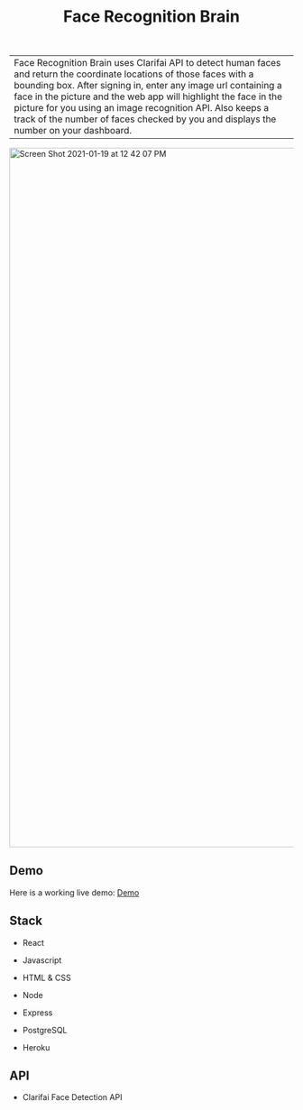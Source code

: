 <h1 align="center"> Face Recognition Brain</h1> <br>

<table>
	<tr>
		<td> Face Recognition Brain uses Clarifai API to detect   
			human faces and return the coordinate locations of those faces with a bounding box. After signing in, enter any image url containing a face in the picture and the web app will highlight the face in the picture for you using an image recognition API. Also keeps a track of the number of faces checked by you and displays the number on your dashboard.
		</td>
	</tr>
</table>

<img width="1241" alt="Screen Shot 2021-01-19 at 12 42 07 PM" src="https://user-images.githubusercontent.com/23249535/105120034-78ec8b00-5a9f-11eb-95e5-03f0d1623982.png">

## Demo

Here is a working live demo: [Demo](https://facerecognitionbrain10.herokuapp.com/)

## Stack

- React
- Javascript
- HTML & CSS

- Node
- Express
- PostgreSQL
- Heroku 

## API

- Clarifai Face Detection API
